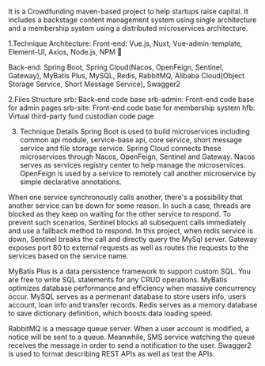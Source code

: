 It is a Crowdfunding maven-based project to help startups raise capital. It includes a backstage content management system using single architecture and a membership system using a distributed microservices architecture. 

1.Technique Architecture: 
Front-end: Vue.js, Nuxt, Vue-admin-template, Element-UI, Axios, Node.js, NPM  

Back-end: Spring Boot, Spring Cloud(Nacos, OpenFeign, Sentinel, Gateway), MyBatis Plus, MySQL, Redis, RabbitMQ, Alibaba Cloud(Object Storage Service, Short Message Service), Swagger2

2.Files Structure
srb: Back-end code base
srb-admin: Front-end code base for admin pages
srb-site: Front-end code base for membership system
hfb: Virtual third-party fund custodian code page

3. Technique Details
Spring Boot is used to build microservices including common api module, service-base api, core service, short message service and file storage service. Spring Cloud connects these microservices through Nacos, OpenFeign, Sentinel and Gateway. Nacos serves as services registry center to help manage the microservices. OpenFeign is used by a service to remotely call another microservice by simple declarative annotations. 

When one service synchronously calls another, there's a possibility that another service can be down for some reason. In such a case, threads are blocked as they keep on waiting for the other service to respond. To prevent such scenarios, Sentinel blocks all subsequent calls immediately and use a fallback method to respond. In this project, when redis service is down, Sentinel breaks the call and directly query the MySql server. Gateway exposes port 80 to external requests as well as routes the requests to the services based on the service name. 

MyBatis Plus is a data persistence framework to support custom SQL. You are free to write SQL statements for any CRUD operations. MyBatis optimizes database performance and efficiency when massive concurrency occur. MySQL serves as a permenant database to store users info, users account, loan info and transfer records. Redis serves as a memory database to save dictionary definition, which boosts data loading speed.

RabbitMQ is a message queue server. When a user account is modified, a notice will be sent to a queue. Meanwhile, SMS service watching the queue receives the message in order to send a notification to the user. Swagger2 is used to format describing REST APIs as well as test the APIs.
